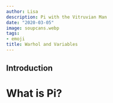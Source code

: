 ```yaml
---
author: Lisa
description: Pi with the Vitruvian Man
date: "2020-03-05"
image: soupcans.webp
tags:
- emoji
title: Warhol and Variables
---
```


## Introduction



# What is Pi?

